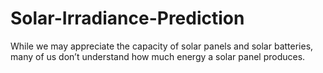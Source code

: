 # Solar-Irradiance-Prediction
While we may appreciate the capacity of solar panels and solar batteries, many of us don’t understand how much energy a solar panel produces.
